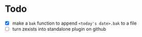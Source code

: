 # Todo

- [x] make a `bak` function to append `<today's date>.bak` to a file
- [ ] turn zexists into standalone plugin on github
